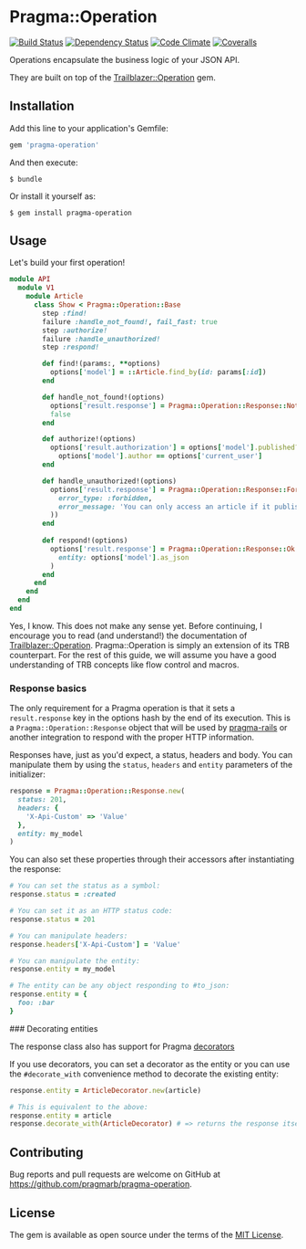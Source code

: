 # Pragma::Operation

[![Build Status](https://img.shields.io/travis/pragmarb/pragma-operation.svg?maxAge=3600&style=flat-square)](https://travis-ci.org/pragmarb/pragma-operation)
[![Dependency Status](https://img.shields.io/gemnasium/pragmarb/pragma-operation.svg?maxAge=3600&style=flat-square)](https://gemnasium.com/github.com/pragmarb/pragma-operation)
[![Code Climate](https://img.shields.io/codeclimate/github/pragmarb/pragma-operation.svg?maxAge=3600&style=flat-square)](https://codeclimate.com/github/pragmarb/pragma-operation)
[![Coveralls](https://img.shields.io/coveralls/pragmarb/pragma-operation.svg?maxAge=3600&style=flat-square)](https://coveralls.io/github/pragmarb/pragma-operation)

Operations encapsulate the business logic of your JSON API.

They are built on top of the [Trailblazer::Operation](https://github.com/trailblazer/trailblazer-operation) gem.

## Installation

Add this line to your application's Gemfile:

```ruby
gem 'pragma-operation'
```

And then execute:

```console
$ bundle
```

Or install it yourself as:

```console
$ gem install pragma-operation
```

## Usage

Let's build your first operation!

```ruby
module API
  module V1
    module Article
      class Show < Pragma::Operation::Base
        step :find!
        failure :handle_not_found!, fail_fast: true
        step :authorize!
        failure :handle_unauthorized!
        step :respond!

        def find!(params:, **options)
          options['model'] = ::Article.find_by(id: params[:id])
        end

        def handle_not_found!(options)
          options['result.response'] = Pragma::Operation::Response::NotFound.new
          false
        end

        def authorize!(options)
          options['result.authorization'] = options['model'].published? || 
            options['model'].author == options['current_user']
        end

        def handle_unauthorized!(options)
          options['result.response'] = Pragma::Operation::Response::Forbidden.new(entity: Error.new(
            error_type: :forbidden,
            error_message: 'You can only access an article if it published or authored by you.'
          ))
        end
  
        def respond!(options)
          options['result.response'] = Pragma::Operation::Response::Ok.new(
            entity: options['model'].as_json
          )
        end
      end
    end
  end
end
```

Yes, I know. This does not make any sense yet. Before continuing, I encourage you to read (and
understand!) the documentation of [Trailblazer::Operation](http://trailblazer.to/gems/operation/2.0/index.html).
Pragma::Operation is simply an extension of its TRB counterpart. For the rest of this guide, we will
assume you have a good understanding of TRB concepts like flow control and macros.

### Response basics

The only requirement for a Pragma operation is that it sets a `result.response` key in the options
hash by the end of its execution. This is a `Pragma::Operation::Response` object that will be used
by [pragma-rails](https://github.com/pragmarb/pragma-rails) or another integration to respond with
the proper HTTP information.

Responses have, just as you'd expect, a status, headers and body. You can manipulate them by using
the `status`, `headers` and `entity` parameters of the initializer:

```ruby
response = Pragma::Operation::Response.new(
  status: 201,
  headers: {
    'X-Api-Custom' => 'Value'
  },
  entity: my_model
)
```

You can also set these properties through their accessors after instantiating the response:

```ruby
# You can set the status as a symbol:
response.status = :created

# You can set it as an HTTP status code:
response.status = 201

# You can manipulate headers:
response.headers['X-Api-Custom'] = 'Value'

# You can manipulate the entity:
response.entity = my_model

# The entity can be any object responding to #to_json:
response.entity = {
  foo: :bar
}
```

### Decorating entities

The response class also has support for Pragma [decorators](https://github.com/pragmarb/pragma-decorator)

If you use decorators, you can set a decorator as the entity or you can use the `#decorate_with`
convenience method to decorate the existing entity:

```ruby
response.entity = ArticleDecorator.new(article)

# This is equivalent to the above:
response.entity = article
response.decorate_with(ArticleDecorator) # => returns the response itself for chaining
```

## Contributing

Bug reports and pull requests are welcome on GitHub at https://github.com/pragmarb/pragma-operation.

## License

The gem is available as open source under the terms of the [MIT License](http://opensource.org/licenses/MIT).
